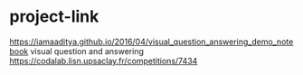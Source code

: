 # project-link
https://iamaaditya.github.io/2016/04/visual_question_answering_demo_notebook  visual question and answering
https://codalab.lisn.upsaclay.fr/competitions/7434
